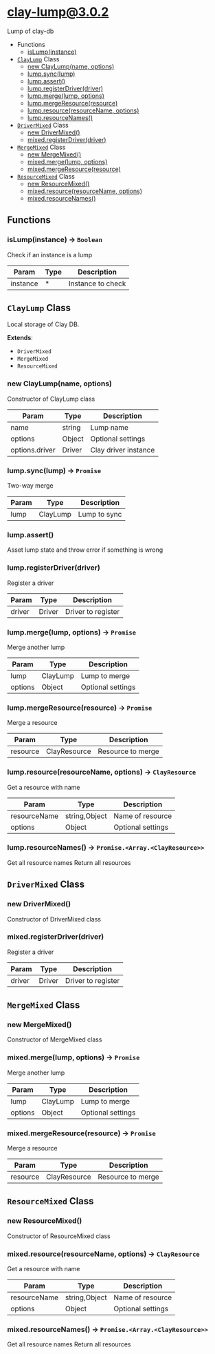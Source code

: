# clay-lump@3.0.2

Lump of clay-db

+ Functions
  + [isLump(instance)](#clay-lump-function-is-lump)
+ [`ClayLump`](#clay-lump-classes) Class
  + [new ClayLump(name, options)](#clay-lump-classes-clay-lump-constructor)
  + [lump.sync(lump)](#clay-lump-classes-clay-lump-sync)
  + [lump.assert()](#clay-lump-classes-clay-lump-assert)
  + [lump.registerDriver(driver)](#clay-lump-classes-clay-lump-registerDriver)
  + [lump.merge(lump, options)](#clay-lump-classes-clay-lump-merge)
  + [lump.mergeResource(resource)](#clay-lump-classes-clay-lump-mergeResource)
  + [lump.resource(resourceName, options)](#clay-lump-classes-clay-lump-resource)
  + [lump.resourceNames()](#clay-lump-classes-clay-lump-resourceNames)
+ [`DriverMixed`](#clay-lump-classes) Class
  + [new DriverMixed()](#clay-lump-classes-driver-mixed-constructor)
  + [mixed.registerDriver(driver)](#clay-lump-classes-driver-mixed-registerDriver)
+ [`MergeMixed`](#clay-lump-classes) Class
  + [new MergeMixed()](#clay-lump-classes-merge-mixed-constructor)
  + [mixed.merge(lump, options)](#clay-lump-classes-merge-mixed-merge)
  + [mixed.mergeResource(resource)](#clay-lump-classes-merge-mixed-mergeResource)
+ [`ResourceMixed`](#clay-lump-classes) Class
  + [new ResourceMixed()](#clay-lump-classes-resource-mixed-constructor)
  + [mixed.resource(resourceName, options)](#clay-lump-classes-resource-mixed-resource)
  + [mixed.resourceNames()](#clay-lump-classes-resource-mixed-resourceNames)

## Functions

<a class='md-heading-link' name="clay-lump-function-is-lump" ></a>

### isLump(instance) -> `Boolean`

Check if an instance is a lump

| Param | Type | Description |
| ----- | --- | -------- |
| instance | * | Instance to check |



<a class='md-heading-link' name="clay-lump-classes"></a>

## `ClayLump` Class

Local storage of Clay DB.

**Extends**:

+ `DriverMixed`
+ `MergeMixed`
+ `ResourceMixed`



<a class='md-heading-link' name="clay-lump-classes-clay-lump-constructor" ></a>

### new ClayLump(name, options)

Constructor of ClayLump class

| Param | Type | Description |
| ----- | --- | -------- |
| name | string | Lump name |
| options | Object | Optional settings |
| options.driver | Driver | Clay driver instance |


<a class='md-heading-link' name="clay-lump-classes-clay-lump-sync" ></a>

### lump.sync(lump) -> `Promise`

Two-way merge

| Param | Type | Description |
| ----- | --- | -------- |
| lump | ClayLump | Lump to sync |


<a class='md-heading-link' name="clay-lump-classes-clay-lump-assert" ></a>

### lump.assert()

Asset lump state and throw error if something is wrong

<a class='md-heading-link' name="clay-lump-classes-clay-lump-registerDriver" ></a>

### lump.registerDriver(driver)

Register a driver

| Param | Type | Description |
| ----- | --- | -------- |
| driver | Driver | Driver to register |


<a class='md-heading-link' name="clay-lump-classes-clay-lump-merge" ></a>

### lump.merge(lump, options) -> `Promise`

Merge another lump

| Param | Type | Description |
| ----- | --- | -------- |
| lump | ClayLump | Lump to merge |
| options | Object | Optional settings |


<a class='md-heading-link' name="clay-lump-classes-clay-lump-mergeResource" ></a>

### lump.mergeResource(resource) -> `Promise`

Merge a resource

| Param | Type | Description |
| ----- | --- | -------- |
| resource | ClayResource | Resource to merge |


<a class='md-heading-link' name="clay-lump-classes-clay-lump-resource" ></a>

### lump.resource(resourceName, options) -> `ClayResource`

Get a resource with name

| Param | Type | Description |
| ----- | --- | -------- |
| resourceName | string,Object | Name of resource |
| options | Object | Optional settings |


<a class='md-heading-link' name="clay-lump-classes-clay-lump-resourceNames" ></a>

### lump.resourceNames() -> `Promise.<Array.<ClayResource>>`

Get all resource names
Return all resources

<a class='md-heading-link' name="clay-lump-classes"></a>

## `DriverMixed` Class






<a class='md-heading-link' name="clay-lump-classes-driver-mixed-constructor" ></a>

### new DriverMixed()

Constructor of DriverMixed class



<a class='md-heading-link' name="clay-lump-classes-driver-mixed-registerDriver" ></a>

### mixed.registerDriver(driver)

Register a driver

| Param | Type | Description |
| ----- | --- | -------- |
| driver | Driver | Driver to register |


<a class='md-heading-link' name="clay-lump-classes"></a>

## `MergeMixed` Class






<a class='md-heading-link' name="clay-lump-classes-merge-mixed-constructor" ></a>

### new MergeMixed()

Constructor of MergeMixed class



<a class='md-heading-link' name="clay-lump-classes-merge-mixed-merge" ></a>

### mixed.merge(lump, options) -> `Promise`

Merge another lump

| Param | Type | Description |
| ----- | --- | -------- |
| lump | ClayLump | Lump to merge |
| options | Object | Optional settings |


<a class='md-heading-link' name="clay-lump-classes-merge-mixed-mergeResource" ></a>

### mixed.mergeResource(resource) -> `Promise`

Merge a resource

| Param | Type | Description |
| ----- | --- | -------- |
| resource | ClayResource | Resource to merge |


<a class='md-heading-link' name="clay-lump-classes"></a>

## `ResourceMixed` Class






<a class='md-heading-link' name="clay-lump-classes-resource-mixed-constructor" ></a>

### new ResourceMixed()

Constructor of ResourceMixed class



<a class='md-heading-link' name="clay-lump-classes-resource-mixed-resource" ></a>

### mixed.resource(resourceName, options) -> `ClayResource`

Get a resource with name

| Param | Type | Description |
| ----- | --- | -------- |
| resourceName | string,Object | Name of resource |
| options | Object | Optional settings |


<a class='md-heading-link' name="clay-lump-classes-resource-mixed-resourceNames" ></a>

### mixed.resourceNames() -> `Promise.<Array.<ClayResource>>`

Get all resource names
Return all resources




